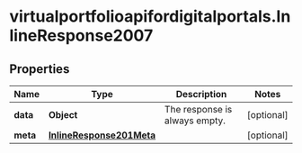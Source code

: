 # virtualportfolioapifordigitalportals.InlineResponse2007

## Properties

Name | Type | Description | Notes
------------ | ------------- | ------------- | -------------
**data** | **Object** | The response is always empty. | [optional] 
**meta** | [**InlineResponse201Meta**](InlineResponse201Meta.md) |  | [optional] 


